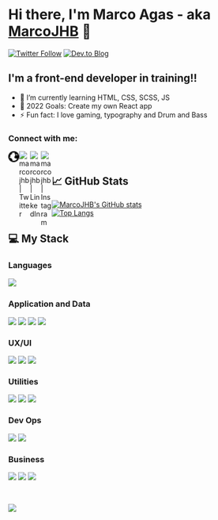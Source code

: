 # Hi there, I'm Marco Agas - aka [MarcoJHB][website] 👋 

[![Twitter Follow](https://img.shields.io/twitter/follow/marcojhb?color=1DA1F2&logo=twitter&style=for-the-badge)](https://twitter.com/MarcoJHB) [![Dev.to Blog](https://img.shields.io/badge/dev.to-0A0A0A?style=for-the-badge&logo=dev.to&logoColor=white)](https://dev.to/marcojhb)

## I'm a front-end developer in training!!

- 🌱 I’m currently learning HTML, CSS, SCSS, JS
- 🥅 2022 Goals: Create my own React app
- ⚡ Fun fact: I love gaming, typography and Drum and Bass

### Connect with me:

[<img align="left" alt="The Juice Creative" width="22px" src="https://raw.githubusercontent.com/iconic/open-iconic/master/svg/globe.svg" />][website]
[<img align="left" alt="marcojhb | Twitter" width="22px" src="https://cdn.jsdelivr.net/npm/simple-icons@v3/icons/twitter.svg" />][twitter]
[<img align="left" alt="marcojhb | LinkedIn" width="22px" src="https://cdn.jsdelivr.net/npm/simple-icons@v3/icons/linkedin.svg" />][linkedin]
[<img align="left" alt="marcojhb | Instagram" width="22px" src="https://cdn.jsdelivr.net/npm/simple-icons@v3/icons/instagram.svg" />][instagram]
</br>
## :chart_with_upwards_trend: GitHub Stats

  [![MarcoJHB's GitHub stats](https://github-readme-stats.vercel.app/api?username=MarcoJHB&theme=tokyonight)](https://github.com/anuraghazra/github-readme-stats)
  </br>
  [![Top Langs](https://github-readme-stats.vercel.app/api/top-langs/?username=MarcoJHB&layout=compact&theme=tokyonight)](https://github.com/anuraghazra/github-readme-stats)
  
## :computer: My Stack

### Languages

<span>
  <img src="https://img.shields.io/badge/-JavaScript-F7DF1E?logo=javascript&logoColor=white">
</span>

### Application and Data

<span>
<img src="https://img.shields.io/badge/-HTML5-E34F26?logo=html5&logoColor=white"> <img src="https://img.shields.io/badge/-CSS3-1572B6?logo=css3&logoColor=white"> <img src="https://img.shields.io/badge/-SASS-CC6699?logo=sass&logoColor=white"> <img src="https://img.shields.io/badge/-WordPress-21759B?logo=wordpress&logoColor=white">
 </span>
 
 ### UX/UI
 
 <span>
<img src="https://img.shields.io/badge/-Figma-F24E1E?logo=figma&logoColor=white"> <img src="https://img.shields.io/badge/-Photshop-31A8FF?logo=adobephotoshop&logoColor=white"> <img src="https://img.shields.io/badge/-Illustrator-FF9A00?logo=adobeillustrator&logoColor=white">
 </span>
 
  ### Utilities
 
 <span>
<img src="https://img.shields.io/badge/-VSCode-007ACC?logo=visualstudiocode&logoColor=white"> <img src="https://img.shields.io/badge/-Postman-FF6C37?logo=postman&logoColor=white"> <img src="https://img.shields.io/badge/-Illustrator-FF9A00?logo=illustrator&logoColor=white">
 </span>
 
 ### Dev Ops
 
<span>
<img src="https://img.shields.io/badge/-Git-F05032?logo=git&logoColor=white"> <img src="https://img.shields.io/badge/-GitHub-181717?logo=github&logoColor=white">
</span>

### Business
 
 <span>
<img src="https://img.shields.io/badge/-Asana-273347?logo=asana&logoColor=white"> <img src="https://img.shields.io/badge/-Slack-4A154B?logo=slack&logoColor=white"> <img src="https://img.shields.io/badge/-Notion-000000?logo=notion&logoColor=white">
 </span>
 

<p>
 </br>
 </p>
 
 
 ![](https://komarev.com/ghpvc/?username=MarcoJHB&label=PROFILE+VIEWS&style=flat-square)


[website]: https://thejc.co.za
[twitter]: https://twitter.com/marcojhb
[instagram]: https://instagram.com/marcojhb
[linkedin]: https://www.linkedin.com/in/marco-agas-a2b64a34/
